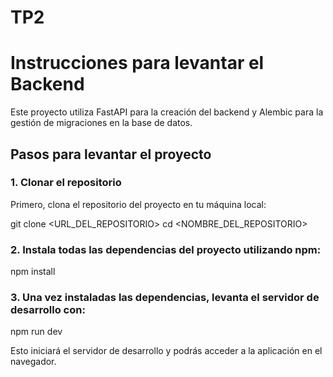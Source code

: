 # TP2

# Instrucciones para levantar el Backend

Este proyecto utiliza FastAPI para la creación del backend y Alembic para la gestión de migraciones en la base de datos.

## Pasos para levantar el proyecto

### 1. Clonar el repositorio

Primero, clona el repositorio del proyecto en tu máquina local:

git clone <URL_DEL_REPOSITORIO>
cd <NOMBRE_DEL_REPOSITORIO>

### 2. Instala todas las dependencias del proyecto utilizando npm: 

npm install

### 3. Una vez instaladas las dependencias, levanta el servidor de desarrollo con:

npm run dev

Esto iniciará el servidor de desarrollo y podrás acceder a la aplicación en el navegador.
